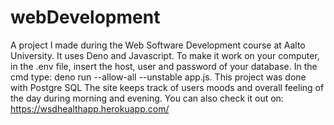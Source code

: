 # webDevelopment
A project I made during the Web Software Development course at Aalto University. 
It uses Deno and Javascript. To make it work on your computer, in the .env file, insert the host, user and password of your database.
In the cmd type: deno run --allow-all --unstable app.js.
This project was done with Postgre SQL
The site keeps track of users moods and overall feeling of the day during morning and evening.
You can also check it out on: https://wsdhealthapp.herokuapp.com/
